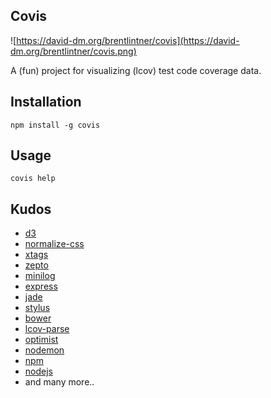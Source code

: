 ## Covis

![https://david-dm.org/brentlintner/covis](https://david-dm.org/brentlintner/covis.png)

A (fun) project for visualizing (lcov) test code coverage data.

## Installation

    npm install -g covis

## Usage

    covis help

## Kudos

* [d3](http://d3js.org)
* [normalize-css](http://necolas.github.io/normalize.css)
* [xtags](http://x-tags.org)
* [zepto](http://zeptojs.com)
* [minilog](http://mixu.net/minilog)
* [express](http://expressjs.com)
* [jade](http://jade-lang.com)
* [stylus](http://learnboost.github.io/stylus)
* [bower](http://bower.io)
* [lcov-parse](https://www.npmjs.org/package/lcov-parse)
* [optimist](https://www.npmjs.org/package/optimist)
* [nodemon](http://nodemon.io)
* [npm](https://www.npmjs.org)
* [nodejs](http://nodejs.org)
* and many more..
